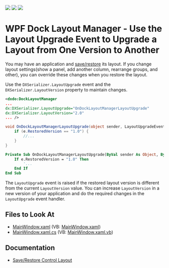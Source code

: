 <!-- default badges list -->
![](https://img.shields.io/endpoint?url=https://codecentral.devexpress.com/api/v1/VersionRange/128642518/21.1.5%2B)
[![](https://img.shields.io/badge/Open_in_DevExpress_Support_Center-FF7200?style=flat-square&logo=DevExpress&logoColor=white)](https://supportcenter.devexpress.com/ticket/details/T163763)
[![](https://img.shields.io/badge/📖_How_to_use_DevExpress_Examples-e9f6fc?style=flat-square)](https://docs.devexpress.com/GeneralInformation/403183)
<!-- default badges end -->
# WPF Dock Layout Manager - Use the Layout Upgrade Event to Upgrade a Layout from One Version to Another

You may have an application and [save/restore](https://docs.devexpress.com/WPF/7391/common-concepts/saving-and-restoring-layouts) its layout. If you change layout settings(show a panel, add another column, rearrange groups, and other), you can override these changes when you restore the layout.

Use the `DXSerializer.LayoutUpgrade` event and the `DXSerializer.LayoutVersion` property to maintain changes.

```xml
<dxdo:DockLayoutManager
...
dx:DXSerializer.LayoutUpgrade="OnDockLayoutManagerLayoutUpgrade"
dx:DXSerializer.LayoutVersion="2.0"
... />
```

```cs
void OnDockLayoutManagerLayoutUpgrade(object sender, LayoutUpgradeEventArgs e) {
    if (e.RestoredVersion == "1.0") {
        //...
    }
}
```
```vb
Private Sub OnDockLayoutManagerLayoutUpgrade(ByVal sender As Object, ByVal e As LayoutUpgradeEventArgs)
    If e.RestoredVersion = "1.0" Then
        '...
    End If
End Sub
```

The `LayoutUpgrade` event is raised if the restored layout version is different from the current `LayoutVersion` value. You can increase `LayoutVersion` in a new version of your application and do the required changes in the `LayoutUpgrade` event handler.

<!-- default file list -->
## Files to Look At

* [MainWindow.xaml](./CS/MainWindow.xaml) (VB: [MainWindow.xaml](./VB/MainWindow.xaml))
* [MainWindow.xaml.cs](./CS/MainWindow.xaml.cs) (VB: [MainWindow.xaml.vb](./VB/MainWindow.xaml.vb))
<!-- default file list end -->

## Documentation

- [Save/Restore Control Layout](https://docs.devexpress.com/WPF/7391/common-concepts/saving-and-restoring-layouts)
